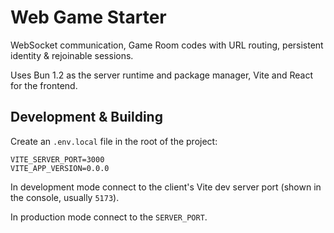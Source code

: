 # Web Game Starter

WebSocket communication, Game Room codes with URL routing, persistent identity & rejoinable sessions.

Uses Bun 1.2 as the server runtime and package manager, Vite and React for the frontend.

## Development & Building

Create an `.env.local` file in the root of the project:

```dotenv
VITE_SERVER_PORT=3000
VITE_APP_VERSION=0.0.0
```

In development mode connect to the client's Vite dev server port (shown in the console, usually `5173`).

In production mode connect to the `SERVER_PORT`.
